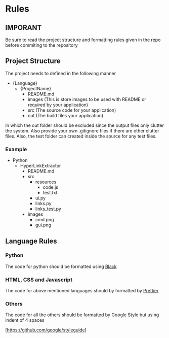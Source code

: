 # Rules

## IMPORANT

Be sure to read the project structure and formatting rules given in the repo before commiting to the repository

## Project Structure

The project needs to defined in the following manner

- {Language}
  - {ProjectName}
    - README.md
    - images (This is store images to be used with README or required by your application)
    - src (The source code for your application)
    - out (The build files your application)

In which the out folder should be excluded since the output files only clutter the system. Also provide your own .gitignore files if there are other clutter files. Also, the test folder can created inside the source for any test files.

### Example

- Python
  - HyperLinkExtractor
    - README.md
    - src
      - resources
        - code.js
        - test.txt
      - ui.py
      - links.py
      - links_test.py
    - images
      - cmd.png
      - gui.png

## Language Rules

### Python

The code for python should be formatted using [Black](https://black.readthedocs.io/en/stable/)

### HTML, CSS and Javascript

The code for above mentioned languages should by formatted by [Prettier](https://prettier.io/)

### Others

The code for all the others should be formatted by Google Style but using indent of 4 spaces

[https://github.com/google/styleguide]